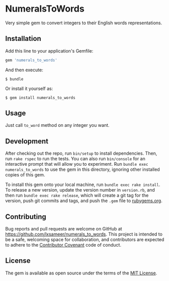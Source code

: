 # NumeralsToWords
Very simple gem to convert integers to their English words representations.

## Installation

Add this line to your application's Gemfile:

```ruby
gem 'numerals_to_words'
```

And then execute:

    $ bundle

Or install it yourself as:

    $ gem install numerals_to_words

## Usage

Just call `to_word` method on any integer you want.

## Development

After checking out the repo, run `bin/setup` to install dependencies. Then, run `rake rspec` to run the tests. You can also run `bin/console` for an interactive prompt that will allow you to experiment. Run `bundle exec numerals_to_words` to use the gem in this directory, ignoring other installed copies of this gem.

To install this gem onto your local machine, run `bundle exec rake install`. To release a new version, update the version number in `version.rb`, and then run `bundle exec rake release`, which will create a git tag for the version, push git commits and tags, and push the `.gem` file to [rubygems.org](https://rubygems.org).

## Contributing

Bug reports and pull requests are welcome on GitHub at https://github.com/lxsameer/numerals_to_words. This project is intended to be a safe, welcoming space for collaboration, and contributors are expected to adhere to the [Contributor Covenant](contributor-covenant.org) code of conduct.


## License

The gem is available as open source under the terms of the [MIT License](http://opensource.org/licenses/MIT).
